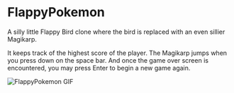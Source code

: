 # FlappyPokemon
A silly little Flappy Bird clone where the bird is replaced with an even sillier Magikarp.

It keeps track of the highest score of the player. The Magikarp jumps when you press down on the space bar. And once the game over screen is encountered, you may press Enter to begin a new game again.

<!---![ss1](https://github.com/SadmanShoumik/FlappyPokemon/assets/101177954/f4ded632-54ab-47f1-bf39-9b00b0ef9fa6)--->


![FlappyPokemon GIF](https://github.com/SadmanShoumik/FlappyPokemon/assets/101177954/4aa3422d-17c8-4eb7-8dea-104846aff89b)
